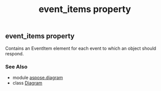 ﻿---
title: event_items property
second_title: Aspose.Diagram for Python via .NET API References
description: 
type: docs
weight: 270
url: /python-net/aspose.diagram/diagram/event_items/
is_root: false
---

## event_items property


Contains an EventItem element for each event to which an object should respond.

### See Also
* module [aspose.diagram](../../)
* class [Diagram](/diagram/python-net/aspose.diagram/diagram)
